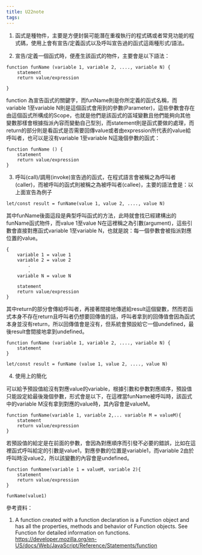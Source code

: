 ```yaml
---
title: U22note
tags:
---
```




1. 函式是種物件，主要是方便封裝可能潛在重複執行的程式碼或者常見功能的程式碼，使用上會有宣告/定義函式以及呼叫宣告過的函式這兩種形式/語法。


2. 宣告/定義一個函式時，便產生該函式的物件，主要會是以下語法：
```
function funName (variable 1, variable 2, ...., variable N) {
	statement
	return value/expression

}
```

function 為宣告函式的關鍵字，而funName則是你所定義的函式名稱，而variable 1至variable N則是這個函式會用到的參數(Parameter)，這些參數會存在由這個函式所構成的Scope，也就是他們是該函式的區域變數且他們能夠向其他變數那樣會根據指派內容而變動自己型別，而statement則是函式要做的處理，而return的部分則是看函式是否需要回傳value或者由expression所代表的value給呼叫者，也可以是沒有variable 1至variable N這幾個參數的函式：

```
function funName () {
	statement
	return value/expression
}
```



3. 呼叫(call)/調用(invoke)宣告過的函式，在程式語言會被稱之為呼叫者(caller)，而被呼叫的函式則被稱之為被呼叫者(callee)，主要的語法會是：以上面宣告為例子

```
let/const result = funName(value 1, value 2, ...., value N)
```

其中funName後面這段是典型呼叫函式的方法，此時就會找已經建構出的funName函式物件，而value 1至value N在這裡稱之為引數(argument)，這些引數會直接對應函式variable 1至variable N，也就是說：每一個參數會被指派對應位置的value。

```
{
	variable 1 = value 1
	variable 2 = value 2
		.
		.
	variable N = value N

	statement
	return value/expression
}
```

其中return的部分會傳給呼叫者，再接著間接地傳遞給result這個變數，然而若函式本身不存在return且呼叫者仍想要回傳值的話，呼叫者拿到的回傳值會因為函式本身並沒有return，所以回傳值會是沒有，但系統會預設給它一個undefined，最後result會間接地拿到undefined。

```
function funName (variable 1, variable 2, ...., variable N) {
	statement
}

let/const result = funName (value 1, value 2, ...., value N)
```
4. 使用上的簡化


可以給予預設值給沒有對應value的variable，根據引數和參數對應順序，預設值只能設定給最後幾個參數，形式會是以下，在這裡當funName被呼叫時，該函式中的variable M沒有拿到對應的value時，其內容會是valueM。

```
function funName(variable 1, variable 2,... variable M = valueM){
	statement
	return value/expression
}
```

若預設值的給定是在前面的參數，會因為對應順序而引發不必要的錯誤，比如在這裡函式呼叫給定的引數是value1，對應參數的位置是variable1，而variable 2由於呼叫時沒value2，所以該變數的內容會是undefined。

```
function funName(variable 1 = valueM, variable 2){
	statement
	return value/expression
}

funName(value1)

```


參考資料：
1. A function created with a function declaration is a Function object and has all the properties, methods and behavior of Function objects. See Function for detailed information on functions. https://developer.mozilla.org/en-US/docs/Web/JavaScript/Reference/Statements/function

